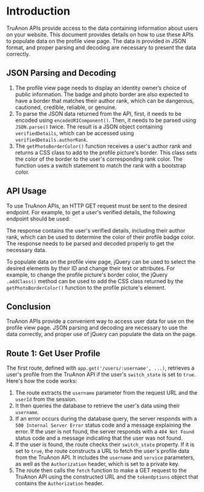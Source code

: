 # Introduction

TruAnon APIs provide access to the data containing information about users on your website. This document provides details on how to use these APIs to populate data on the profile view page. The data is provided in JSON format, and proper parsing and decoding are necessary to present the data correctly.

## JSON Parsing and Decoding

1. The profile view page needs to display an identity owner’s choice of public information. The badge and photo border are also expected to have a border that matches their author rank, which can be dangerous, cautioned, credible, reliable, or genuine. 
2. To parse the JSON data returned from the API, first, it needs to be encoded using `encodeURIComponent()`. Then, it needs to be parsed using `JSON.parse()` twice. The result is a JSON object containing `verifiedDetails`, which can be accessed using `verifiedDetails.authorRank`.
3. The `getPhotoBorderColor()` function receives a user's author rank and returns a CSS class to add to the profile picture's border. This class sets the color of the border to the user's corresponding rank color. The function uses a switch statement to match the rank with a bootstrap color.

## API Usage

To use TruAnon APIs, an HTTP GET request must be sent to the desired endpoint. For example, to get a user's verified details, the following endpoint should be used:


The response contains the user's verified details, including their author rank, which can be used to determine the color of their profile badge color. The response needs to be parsed and decoded properly to get the necessary data.

To populate data on the profile view page, jQuery can be used to select the desired elements by their ID and change their text or attributes. For example, to change the profile picture's border color, the jQuery `.addClass()` method can be used to add the CSS class returned by the `getPhotoBorderColor()` function to the profile picture's element.

## Conclusion

TruAnon APIs provide a convenient way to access user data for use on the profile view page. JSON parsing and decoding are necessary to use the data correctly, and proper use of jQuery can populate the data on the page.

## Route 1: Get User Profile

The first route, defined with `app.get('/users/:username', ...)`, retrieves a user's profile from the TruAnon API if the user's `switch_state` is set to `true`. Here's how the code works:

1. The route extracts the `username` parameter from the request URL and the `userId` from the session.
2. It then queries the database to retrieve the user's data using their `username`.
3. If an error occurs during the database query, the server responds with a `500 Internal Server Error` status code and a message explaining the error. If the user is not found, the server responds with a `404 Not Found` status code and a message indicating that the user was not found.
4. If the user is found, the route checks their `switch_state` property. If it is set to `true`, the route constructs a URL to fetch the user's profile data from the TruAnon API. It includes the `username` and `service` parameters, as well as the `Authorization` header, which is set to a private key.
5. The route then calls the `fetch` function to make a GET request to the TruAnon API using the constructed URL and the `tokenOptions` object that contains the `Authorization` header.

